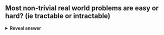 ## Most non-trivial real world problems are easy or hard? (ie tractable or intractable)
<details>
<summary><b>Reveal answer</b></summary>
hard
</details>
